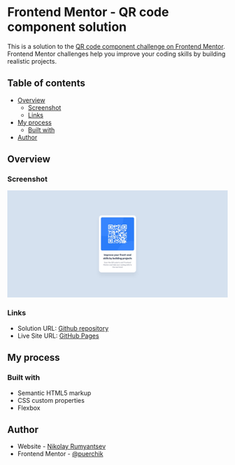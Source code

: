 # Frontend Mentor - QR code component solution

This is a solution to the [QR code component challenge on Frontend Mentor](https://www.frontendmentor.io/challenges/qr-code-component-iux_sIO_H). Frontend Mentor challenges help you improve your coding skills by building realistic projects.

## Table of contents

- [Overview](#overview)
  - [Screenshot](#screenshot)
  - [Links](#links)
- [My process](#my-process)
  - [Built with](#built-with)
- [Author](#author)

## Overview

### Screenshot

![](./screenshot.jpg)

### Links

- Solution URL: [Github repository](https://github.com/puerchik/qr_code_component)
- Live Site URL: [GitHub Pages](https://puerchik.github.io/qr_code_component/)

## My process

### Built with

- Semantic HTML5 markup
- CSS custom properties
- Flexbox

## Author

- Website - [Nikolay Rumyantsev](https://github.com/puerchik)
- Frontend Mentor - [@puerchik](https://www.frontendmentor.io/profile/puerchik)
